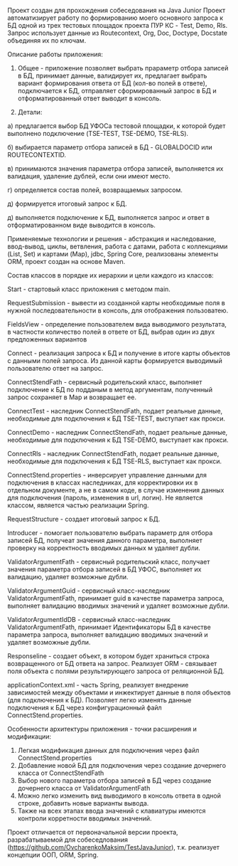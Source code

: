  Проект создан для прохождения собеседования на Java Junior
 Проект автоматизирует работу по формированию моего основного запроса к БД одной из трех тестовых площадок проекта ПУР КС - Test, Demo, Rls.
 Запрос использует данные из Routecontext, Org, Doc, Doctype, Docstate объединяя их по ключам. 

 Описание работы приложения:
 1. Общее - приложение позволяет выбрать прараметр отбора записей в БД, принимает данные, валидирует их, предлагает выбрать вариант формирования ответа от БД (кол-во полей в ответе), подключается к БД, отправляет сформированный запрос в БД и отформатированный ответ выводит в консоль.

 2. Детали: 
 
а) предлагается выбор БД УФОСа тестовой площадки, к которой будет выполнено подключение (TSE-TEST, TSE-DEMO, TSE-RLS).

б) выбирается параметр отбора записей в БД - GLOBALDOCID или ROUTECONTEXTID.

в) принимаются значения параметра отбора записей, выполняется их валидация, удаление дублей, если они имеют место.

г) определяется состав полей, возвращаемых запросом.

д) формируется итоговый запрос к БД.

д) выполняется подключение к БД, выполняется запрос и ответ в отформатированном виде выводится в консоль.

 Применяемые технологии и решения - абстракция и наследование, ввод-вывод, циклы, ветвления, работа с датами, работа с коллекциями (List, Set) и картами (Map), jdbc, Spring Core, реализованы элементы ORM, проект создан на основе Maven.

 Состав классов в порядке их иерархии и цели каждого из классов:
 
 Start - стартовый класс приложения с методом main.

 RequestSubmission - вывести из созданной карты необходимые поля в нужной последовательности в консоль, для отображения пользоватею.    
   
 FieldsView - определение пользователем вида выводимого результата, в частности количество полей в ответе от БД, выбрав один из двух предложенных вариантов
	  
 Connect - реализация запроса к БД и получение в итоге карты объектов с данными полей запроса. Из данной карты формируется выводимый пользователю ответ на запрос.  
	  
ConnectStendFath - сервисный родительский класс, выполняет подключение к БД по подданым в метод аргументам, полученный запрос сохраняет в Map и возвращает ее.

   ConnectTest - наследник ConnectStendFath, подает реальные данные, необходимые для подключения к БД TSE-TEST, выступает как прокси.
   
   ConnectDemo - наследник ConnectStendFath, подает реальные данные, необходимые для подключения к БД TSE-DEMO, выступает как прокси.
   
   ConnectRls - наследник ConnectStendFath, подает реальные данные, необходимые для подключения к БД TSE-RLS, выступает как прокси.	
		     
   ConnectStend.properties - инверсирует управление данными для подключения в классах наследниках, для корректировки их в отдельном документе, а не в самом коде, в случае изменения данных для подключения (пароль, изменения в url, логин). Не является классом, является частью реализации Spring. 
			       
RequestStructure - создает итоговый запрос к БД.	
		
Introducer - помогает пользователю выбрать параметр для отбора записей БД, получеат значения данного параметра, выполняет проверку на корректность вводимых данных м удаляет дубли.			
		      
ValidatorArgumentFath - сервисный родительский класс, получает значения параметра отбора записей в БД УФОС, выполняет их валидацию, удаляет возможные дубли.	

   ValidatorArgumentGuid - сервисный класс-наследник ValidatorArgumentFath, принимает guid в качестве параметра запроса, выполняет валидацию вводимых значений и удаляет возможные дубли.
	   
   ValidatorArgumentIdDB - сервисный класс-наследник ValidatorArgumentFath, принимает Идентификаторы БД в качестве параметра запроса, выполняет валидацию вводимых значений и удаляет возможные дубли.	
				  
Responseline - создает объект, в котором будет храниться строка возвращенного от БД ответа на запрос. Реализует ORM - связывает поля объекта с полями результирующего запроса от реляционной БД.
			
applicationContext.xml - часть Spring, реализует внедрение зависимостей между объектами и инжектирует данные в поля объектов (для подключения к БД). Позволяет легко изменять данные подключения к БД через конфигурационный файл ConnectStend.properties.

 Особенности архитектуры приложения - точки расширения и модификации:
 
 1. Легкая модификация данных для подключения через файл ConnectStend.properties
 2. Добавление новой БД для подключения через создание дочернего класса от ConnectStendFath
 3. Выбор нового параметра отбора записей в БД через создание дочернего класса от ValidatorArgumentFath
 4. Можно легко изменить вид выводимого в консоль ответа в одной строке, добавить новые варианты вывода.
 5. Также на всех этапах ввода значений с клавиатуры имеются контроли корретности вводимых значений.
 
 Проект отличается от первоначальной версии проекта, разрабатываемой для собеседлования (https://github.com/OvcharenkoMaksim/TestJavaJunior), т.к. реализует концепции ООП, ORM, Spring.
